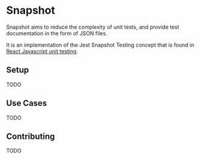 # Snapshot

Snapshot aims to reduce the complexity of unit tests, and provide test documentation in the form of JSON files.

It is an implementation of the Jest Snapshot Testing concept that is found in [React Javascript unit testing](https://facebook.github.io/jest/docs/en/snapshot-testing.html).

## Setup
TODO

## Use Cases
TODO

## Contributing
TODO